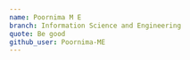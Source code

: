 ```yaml
---
name: Poornima M E
branch: Information Science and Engineering
quote: Be good
github_user: Poornima-ME
---
```

